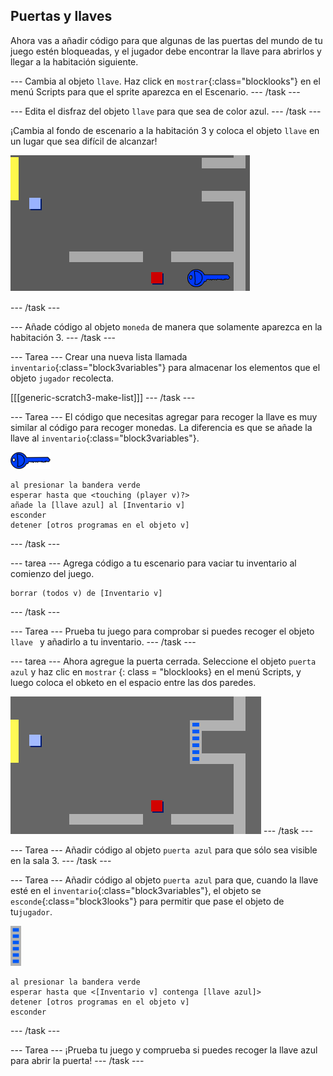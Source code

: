 ## Puertas y llaves

Ahora vas a añadir código para que algunas de las puertas del mundo de tu juego estén bloqueadas, y el jugador debe encontrar la llave para abrirlos y llegar a la habitación siguiente.

\--- Cambia al objeto `llave`. Haz click en `mostrar`{:class="blocklooks"} en el menú Scripts para que el sprite aparezca en el Escenario. \--- /task \---

\--- Edita el disfraz del objeto `llave` para que sea de color azul. \--- /task \---

¡Cambia al fondo de escenario a la habitación 3 y coloca el objeto `llave` en un lugar que sea difícil de alcanzar!

![screenshot](images/world-key.png)

\--- /task \---

\--- Añade código al objeto `moneda` de manera que solamente aparezca en la habitación 3. \--- /task \---

\--- Tarea \--- Crear una nueva lista llamada `inventario`{:class="block3variables"} para almacenar los elementos que el objeto `jugador` recolecta.

[[[generic-scratch3-make-list]]] \--- /task \---

\--- Tarea \--- El código que necesitas agregar para recoger la llave es muy similar al código para recoger monedas. La diferencia es que se añade la llave al `inventario`{:class="block3variables"}.

![llave](images/key.png)

```blocks3
al presionar la bandera verde
esperar hasta que <touching (player v)?>
añade la [llave azul] al [Inventario v]
esconder
detener [otros programas en el objeto v]
```

\--- /task \---

\--- tarea \--- Agrega código a tu escenario para vaciar tu inventario al comienzo del juego.

```blocks3
borrar (todos v) de [Inventario v]
```

\--- /task \---

\--- Tarea \--- Prueba tu juego para comprobar si puedes recoger el objeto `llave ` y añadirlo a tu inventario. \--- /task \---

\--- tarea \--- Ahora agregue la puerta cerrada. Seleccione el objeto ` puerta azul ` y haz clic en ` mostrar ` {: class = "blocklooks} en el menú Scripts, y luego coloca el obketo en el espacio entre las dos paredes.

![captura de pantalla](images/world-door.png) \--- /task \---

\--- Tarea \--- Añadir código al objeto `puerta azul` para que sólo sea visible en la sala 3. \--- /task \---

\--- Tarea \--- Añadir código al objeto `puerta azul` para que, cuando la llave esté en el `inventario`{:class="block3variables"}, el objeto se `esconde`{:class="block3looks"} para permitir que pase el objeto de tu`jugador`.

![puerta](images/door.png)

```blocks3
al presionar la bandera verde
esperar hasta que <[Inventario v] contenga [llave azul]>
detener [otros programas en el objeto v]
esconder
```

\--- /task \---

\--- Tarea \--- ¡Prueba tu juego y comprueba si puedes recoger la llave azul para abrir la puerta! \--- /task \---